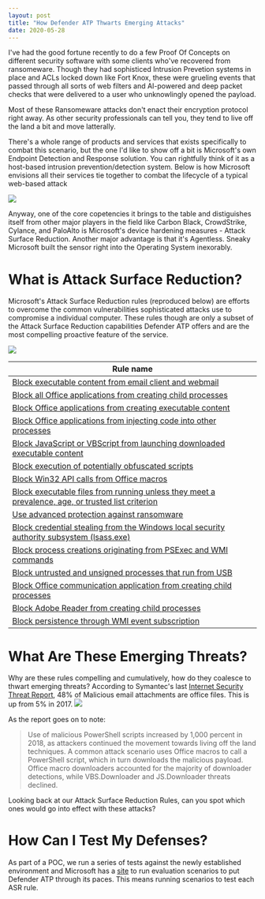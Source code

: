 ```yaml
---
layout: post
title: "How Defender ATP Thwarts Emerging Attacks"
date: 2020-05-28
---
```


I've had the good fortune recently to do a few Proof Of Concepts on different security software with some clients who've recovered from ransomeware. Though they had sophisticed
Intrusion Prevetion systems in place and ACLs locked down like Fort Knox, these were grueling events that passed through all sorts of web
filters and AI-powered and deep packet checks that were delivered to a user who unknowlingly opened the payload.

Most of these Ransomeware attacks don't enact their encryption protocol right away. As other security professionals can tell you, they tend
to live off the land a bit and move latterally.

There's a whole range of products and services that exists specifically to combat this scenario, but the one I'd like to show off a bit is
Microsoft's own Endpoint Detection and Response solution. You can rightfully think of it as a host-based intrusion prevention/detection system.
Below is how Microsoft envisions all their services tie together to combat the lifecycle of a typical web-based attack

<a href="{{ site.baseurl }}/assets/DefenderATP1.png">
<img src="{{ site.baseurl }}/assets/DefenderATP1.png">
<a/>

Anyway, one of the core copetencies it brings to the table and distiguishes itself from other major players in the field like Carbon Black,
CrowdStrike, Cylance, and PaloAlto is Microsoft's device hardening measures - Attack Surface Reduction. Another major advantage is that
it's Agentless. Sneaky Microsoft built the sensor right into the Operating System inexorably.

# What is Attack Surface Reduction?

Microsoft's Attack Surface Reduction rules (reproduced below) are efforts to overcome the common vulnerabilities sophisticated attacks use to compromise a
individual computer. These rules though are only a subset of the Attack Surface Reduction capabilities Defender ATP offers and are the most compelling proactive feature of the service.


<img src="{{ site.baseurl }}/assets/DefenderATP2.png">

|     Rule name                                                                                             |
|-----------------------------------------------------------------------------------------------------------|
|    [Block executable content from email client and webmail](https://docs.microsoft.com/en-us/windows/security/threat-protection/microsoft-defender-atp/attack-surface-reduction#block-executable-content-from-email-client-and-webmail)                                                 |
|    [Block all Office applications from creating child   processes](https://docs.microsoft.com/en-us/windows/security/threat-protection/microsoft-defender-atp/attack-surface-reduction#block-all-office-applications-from-creating-child-processes)                                          |
|    [Block Office applications from creating executable content](https://docs.microsoft.com/en-us/windows/security/threat-protection/microsoft-defender-atp/attack-surface-reduction#block-office-applications-from-creating-executable-content)                                             |
|    [Block Office applications from injecting code into other   processes](https://docs.microsoft.com/en-us/windows/security/threat-protection/microsoft-defender-atp/attack-surface-reduction#block-office-applications-from-injecting-code-into-other-processes)                                   |
|    [Block JavaScript or VBScript from launching downloaded   executable content](https://docs.microsoft.com/en-us/windows/security/threat-protection/microsoft-defender-atp/attack-surface-reduction#block-javascript-or-vbscript-from-launching-downloaded-executable-content)                            |
|    [Block execution of potentially obfuscated scripts](https://docs.microsoft.com/en-us/windows/security/threat-protection/microsoft-defender-atp/attack-surface-reduction#block-execution-of-potentially-obfuscated-scripts)                                                      |
|    [Block Win32 API calls from Office macros](https://docs.microsoft.com/en-us/windows/security/threat-protection/microsoft-defender-atp/attack-surface-reduction#block-win32-api-calls-from-office-macros)                                                               |
|    [Block executable files from running unless they meet a   prevalence, age, or trusted list criterion](https://docs.microsoft.com/en-us/windows/security/threat-protection/microsoft-defender-atp/attack-surface-reduction#block-executable-files-from-running-unless-they-meet-a-prevalence-age-or-trusted-list-criterion)    |
|    [Use advanced protection against ransomware](https://docs.microsoft.com/en-us/windows/security/threat-protection/microsoft-defender-atp/attack-surface-reduction#use-advanced-protection-against-ransomware)                                                             |
|    [Block credential stealing from the Windows local security   authority subsystem (lsass.exe)](https://docs.microsoft.com/en-us/windows/security/threat-protection/microsoft-defender-atp/attack-surface-reduction#block-credential-stealing-from-the-windows-local-security-authority-subsystem)            |
|    [Block process creations originating from PSExec and WMI   commands](https://docs.microsoft.com/en-us/windows/security/threat-protection/microsoft-defender-atp/attack-surface-reduction#block-process-creations-originating-from-psexec-and-wmi-commands)                                     |
|    [Block untrusted and unsigned processes that run from USB](https://docs.microsoft.com/en-us/windows/security/threat-protection/microsoft-defender-atp/attack-surface-reduction#block-untrusted-and-unsigned-processes-that-run-from-usb)                                               |
|    [Block Office communication application from creating child   processes](https://docs.microsoft.com/en-us/windows/security/threat-protection/microsoft-defender-atp/attack-surface-reduction#block-office-communication-application-from-creating-child-processes)                                 |
|    [Block Adobe Reader from creating child processes](https://docs.microsoft.com/en-us/windows/security/threat-protection/microsoft-defender-atp/attack-surface-reduction#block-adobe-reader-from-creating-child-processes)                                                       |
|    [Block persistence through WMI event subscription](https://docs.microsoft.com/en-us/windows/security/threat-protection/microsoft-defender-atp/attack-surface-reduction#block-persistence-through-wmi-event-subscription)                                                       |

# What Are These Emerging Threats?
Why are these rules compelling and cumulatively, how do they coalesce to thwart emerging threats?
According to Symantec's last [Internet Security Threat Report](https://docs.broadcom.com/doc/istr-24-2019-en), 48% of Malicious email attachments are office files. This is up from 5% in 2017.
<img src="{{ site.baseurl }}/assets/DefenderATP3.png">

As the report goes on to note: 
> Use of malicious PowerShell scripts increased by 1,000 percent in 2018, as attackers continued the movement towards living off the land techniques. A common attack scenario uses Office macros to call a PowerShell script, which in turn downloads the malicious payload. Office macro downloaders accounted for the majority of downloader detections, while VBS.Downloader and JS.Downloader threats declined.

Looking back at our Attack Surface Reduction Rules, can you spot which ones would go into effect with these attacks?


# How Can I Test My Defenses?
As part of a POC, we run a series of tests against the newly established environment and Microsoft has a [site](https://demo.wd.microsoft.com/) to run evaluation scenarios to put Defender ATP through its paces. This means running scenarios to test 
each ASR rule.
